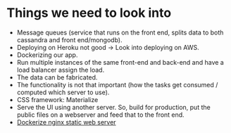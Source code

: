# Things we need to look into

- Message queues (service that runs on the front end, splits data to both cassandra and front end/mongodb).
- Deploying on Heroku not good -> Look into deploying on AWS.
- Dockerizing our app.
- Run multiple instances of the same front-end and back-end and have a load balancer assign the load. 
- The data can be fabricated.
- The functionality is not that important (how the tasks get consumed / computed which server to use).
- CSS framework: Materialize
- Serve the UI using another server. So, build for production, put the public files on a webserver and feed that to the front end.
- [Dockerize nginx static web server](https://jonathanmh.com/deploying-a-vue-js-single-page-app-including-router-with-docker/)
